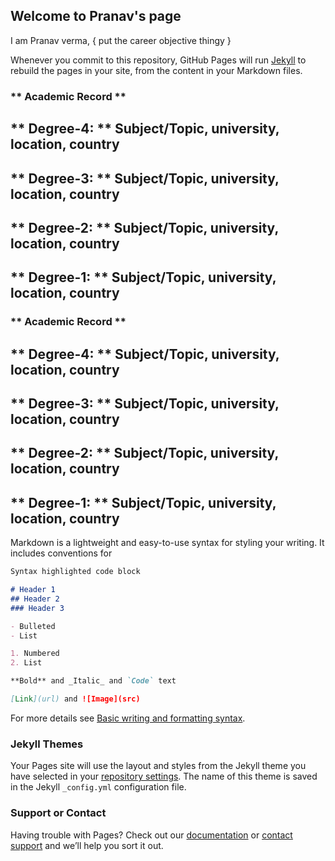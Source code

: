 ## Welcome to Pranav's page

I am Pranav verma, { put the career objective thingy }


Whenever you commit to this repository, GitHub Pages will run [Jekyll](https://jekyllrb.com/) to rebuild the pages in your site, from the content in your Markdown files.

### ** Academic Record **

## ** Degree-4: ** Subject/Topic, university, location, country

## ** Degree-3: ** Subject/Topic, university, location, country

## ** Degree-2: ** Subject/Topic, university, location, country

## ** Degree-1: ** Subject/Topic, university, location, country


### ** Academic Record **

## ** Degree-4: ** Subject/Topic, university, location, country

## ** Degree-3: ** Subject/Topic, university, location, country

## ** Degree-2: ** Subject/Topic, university, location, country

## ** Degree-1: ** Subject/Topic, university, location, country


Markdown is a lightweight and easy-to-use syntax for styling your writing. It includes conventions for


```markdown
Syntax highlighted code block

# Header 1
## Header 2
### Header 3

- Bulleted
- List

1. Numbered
2. List

**Bold** and _Italic_ and `Code` text

[Link](url) and ![Image](src)
```

For more details see [Basic writing and formatting syntax](https://docs.github.com/en/github/writing-on-github/getting-started-with-writing-and-formatting-on-github/basic-writing-and-formatting-syntax).

### Jekyll Themes

Your Pages site will use the layout and styles from the Jekyll theme you have selected in your [repository settings](https://github.com/pranav-verma-daiict/test-website/settings/pages). The name of this theme is saved in the Jekyll `_config.yml` configuration file.

### Support or Contact

Having trouble with Pages? Check out our [documentation](https://docs.github.com/categories/github-pages-basics/) or [contact support](https://support.github.com/contact) and we’ll help you sort it out.
